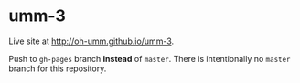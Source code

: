 # umm-3
Live site at http://oh-umm.github.io/umm-3.

Push to `gh-pages` branch **instead** of `master`. There is intentionally no `master` branch for this repository.
